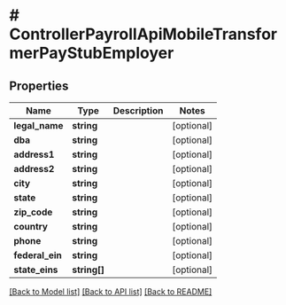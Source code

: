 # # ControllerPayrollApiMobileTransformerPayStubEmployer

## Properties

Name | Type | Description | Notes
------------ | ------------- | ------------- | -------------
**legal_name** | **string** |  | [optional]
**dba** | **string** |  | [optional]
**address1** | **string** |  | [optional]
**address2** | **string** |  | [optional]
**city** | **string** |  | [optional]
**state** | **string** |  | [optional]
**zip_code** | **string** |  | [optional]
**country** | **string** |  | [optional]
**phone** | **string** |  | [optional]
**federal_ein** | **string** |  | [optional]
**state_eins** | **string[]** |  | [optional]

[[Back to Model list]](../../README.md#models) [[Back to API list]](../../README.md#endpoints) [[Back to README]](../../README.md)
